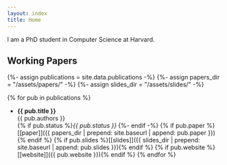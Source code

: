 ```yaml
---
layout: index
title: Home
---
```

I am a PhD student in Computer Science at Harvard. 

## Working Papers
{%- assign publications = site.data.publications -%}
{%- assign papers_dir = "/assets/papers/" -%}
{%- assign slides_dir = "/assets/slides/" -%}

{% for pub in publications %}
* **{{ pub.title }}**  
{{ pub.authors }}  
{% if pub.status %}*{{ pub.status }}*  {%- endif -%}
{% if pub.paper %}[[paper]]({{ papers_dir | prepend: site.baseurl | append: pub.paper }}){% endif %}
{% if pub.slides %}[[slides]]({{ slides_dir | prepend: site.baseurl | append: pub.slides }}){% endif %}
{% if pub.website %}[[website]]({{ pub.website }}){% endif %}
{% endfor %}

